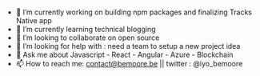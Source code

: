 ```Javascript






```

- 🔭 I’m currently working on building npm packages and finalizing Tracks Native app
- 🌱 I’m currently learning technical blogging
- 👯 I’m looking to collaborate on open source
- 🤔 I’m looking for help with : need a team to setup a new project idea
- 💬 Ask me about Javascript - React - Angular - Azure - Blockchain
- 📫 How to reach me: contact@bemoore.be || twitter : @iyo_bemoore

